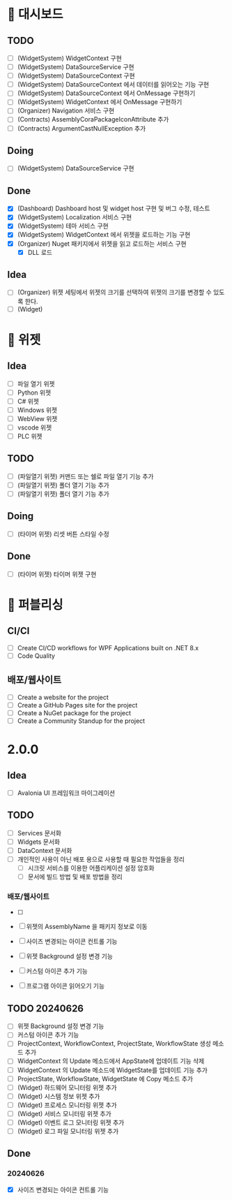 # 📅 대시보드

## TODO
- [ ] (WidgetSystem) WidgetContext 구현
- [ ] (WidgetSystem) DataSourceService 구현
- [ ] (WidgetSystem) DataSourceContext 구현
- [ ] (WidgetSystem) DataSourceContext 에서 데이터를 읽어오는 기능 구현
- [ ] (WidgetSystem) DataSourceContext 에서 OnMessage 구현하기
- [ ] (WidgetSystem) WidgetContext 에서 OnMessage 구현하기 
- [ ] (Organizer) Navigation 서비스 구현
- [ ] (Contracts) AssemblyCoraPackageIconAttribute 추가
- [ ] (Contracts) ArgumentCastNullException 추가

## Doing
- [ ] (WidgetSystem) DataSourceService 구현

## Done
- [x] (Dashboard) Dashboard host 및 widget host 구현 및 버그 수정, 테스트
- [x] (WidgetSystem) Localization 서비스 구현
- [x] (WidgetSystem) 테마 서비스 구현
- [x] (WidgetSystem) WidgetContext 에서 위젯을 로드하는 기능 구현
- [x] (Organizer) Nuget 패키지에서 위젯을 읽고 로드하는 서비스 구현
  - [x] DLL 로드

## Idea
- [ ] (Organizer) 위젯 세팅에서 위젯의 크기를 선택하여 위젯의 크기를 변경할 수 있도록 한다.
- [ ] (Widget) 

# 📅 위젯
## Idea
- [ ] 파일 열기 위젯
- [ ] Python 위젯
- [ ] C# 위젯
- [ ] Windows 위젯
- [ ] WebView 위젯
- [ ] vscode 위젯
- [ ] PLC 위젯

## TODO
- [ ] (파일열기 위젯) 커맨드 또는 쉘로 파일 열기 기능 추가
- [ ] (파일열기 위젯) 폴더 열기 기능 추가
- [ ] (파일열기 위젯) 폴더 열기 기능 추가

## Doing
- [ ] (타이머 위젯) 리셋 버튼 스타일 수정

## Done
- [ ] (타이머 위젯) 타이머 위젯 구현


# 📅 퍼블리싱

## CI/CI
- [ ] Create CI/CD workflows for WPF Applications built on .NET 8.x
- [ ] Code Quality

## 배포/웹사이트
- [ ] Create a website for the project
- [ ] Create a GitHub Pages site for the project
- [ ] Create a NuGet package for the project
- [ ] Create a Community Standup for the project

# 2.0.0

## Idea
- [ ] Avalonia UI 프레임워크 마이그레이션

## TODO
- [ ] Services 문서화
- [ ] Widgets 문서화
- [ ] DataContext 문서화
- [ ] 개인적인 사용이 아닌 배포 용으로 사용할 때 필요한 작업들을 정리
  - [ ] 시크릿 서비스를 이용한 어플리케이션 설정 암호화
  - [ ] 문서에 빌드 방법 및 배포 방법을 정리

### 배포/웹사이트
- [ ] 
- [ ] 위젯의 AssemblyName 을 패키지 정보로 이동
- [ ] 사이즈 변경되는 아이콘 컨트롤 기능
- [ ] 위젯 Background 설정 변경 기능
- [ ] 커스텀 아이콘 추가 기능
- [ ] 프로그램 아이콘 읽어오기 기능


## TODO 20240626
- [ ] 위젯 Background 설정 변경 기능
- [ ] 커스텀 아이콘 추가 기능
- [ ] ProjectContext, WorkflowContext, ProjectState, WorkflowState 생성 메소드 추가
- [ ] WidgetContext 의 Update 메소드에서 AppState에 업데이트 기능 삭제
- [ ] WidgetContext 의 Update 메소드에 WidgetState를 업데이트 기능 추가 
- [ ] ProjectState, WorkflowState, WidgetState 에 Copy 메소드 추가 
- [ ] (Widget) 하드웨어 모니터링 위젯 추가
- [ ] (Widget) 시스템 정보 위젯 추가
- [ ] (Widget) 프로세스 모니터링 위젯 추가
- [ ] (Widget) 서비스 모니터링 위젯 추가
- [ ] (Widget) 이벤트 로그 모니터링 위젯 추가
- [ ] (Widget) 로그 파일 모니터링 위젯 추가

## Done
### 20240626
- [x] 사이즈 변경되는 아이콘 컨트롤 기능
